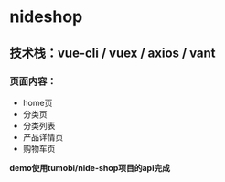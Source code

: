 # nideshop
## 技术栈：vue-cli / vuex / axios / vant 
### 页面内容：
- home页
- 分类页
 - 分类列表
 - 产品详情页
- 购物车页

**demo使用tumobi/nide-shop项目的api完成**